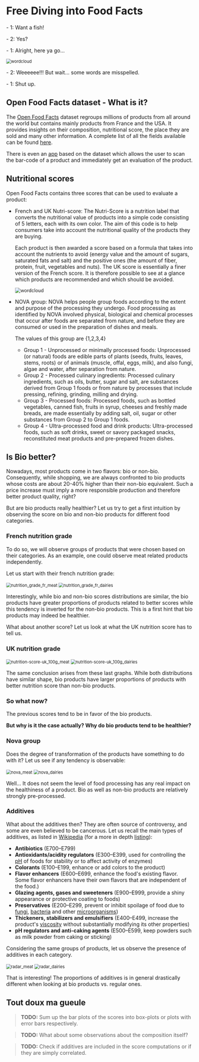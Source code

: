 # Free Diving into Food Facts

\- 1: Want a fish!

\- 2: Yes?

\- 1: Alright, here ya go...

<img src="wordcloud.png" alt="wordcloud" style="zoom:80%;" />

\- 2:  Weeeeee!!! But wait... some words are misspelled.

\- 1: Shut up.  

## Open Food Facts dataset - What is it?

The [Open Food Facts](https://fr.openfoodfacts.org/) dataset regroups millions of products from all around the world but contains mainly products from France and the USA. It provides insights on their composition, nutritional score, the place they are sold and many other information.  A complete list of all the fields available can be found [here](https://static.openfoodfacts.org/data/data-fields.txt).

There is even an [app](https://play.google.com/store/apps/details?id=org.openfoodfacts.scanner&hl=fr_CH) based on the dataset which allows the user to scan the bar-code of a product and immediately get an evaluation of the product. 

## Nutritional scores

Open Food Facts contains three scores that can be used to evaluate a product: 

- French and UK Nutri-score: The Nutri-Score is a nutrition label that converts the nutritional value of products into a simple code consisting of 5 letters, each with its own color. The aim of this code is to help consumers take into account the nutritional quality of the products they are buying.

  Each product is then awarded a score based on a formula that takes into account the nutrients to avoid (energy value and the amount of sugars, saturated fats and salt) and the positive ones (the amount of fiber, protein, fruit, vegetables and nuts).  The UK score is essentially a finer version of the French score. It is therefore possible to see at a glance which products are recommended and which should be avoided.

  <img src="nutri_score_def.png"  alt="wordcloud"   style="zoom:90%;"  />

  

- NOVA group:  NOVA helps people group foods according to the extent and purpose of the processing they undergo. Food processing as identified by NOVA involved physical, biological and chemical processes that occur after foods are separated from nature, and before they are consumed or used in the preparation of dishes and meals. 

   The values of this group are {1,2,3,4}

  - Group 1 - Unprocessed or minimally processed foods: Unprocessed (or natural) foods are edible parts of plants (seeds, fruits, leaves, stems, roots) or of animals (muscle, offal, eggs, milk), and also fungi, algae and water, after separation from nature.
  - Group 2 - Processed culinary ingredients: Processed culinary ingredients, such as oils, butter, sugar and salt, are substances derived from Group 1 foods or from nature by processes that include pressing, refining, grinding, milling and drying.
  - Group 3 - Processed foods: Processed foods, such as bottled vegetables, canned fish, fruits in syrup, cheeses and freshly made breads, are made essentially by adding salt, oil, sugar or other substances from Group 2 to Group 1 foods.
  - Group 4 - Ultra-processed food and drink products: Ultra-processed foods, such as soft drinks, sweet or savory packaged snacks, reconstituted meat products and pre-prepared frozen dishes.

## Is Bio better?

Nowadays, most products come in two flavors: bio or non-bio. Consequently, while shopping, we are always confronted to bio products whose costs are about 20-40% higher than their non-bio equivalent. Such a price increase must imply a more responsible production and therefore better product quality, right? 

But are bio products really healthier? Let us try to get a first intuition by observing the score on bio and non-bio products for different food categories. 

### French nutrition grade

To do so, we will observe groups of products that were chosen based on their categories. As an example, one could observe meat related products independently. 

Let us start with their french nutrition grade:

<img src="nutrition_grade_fr_meat.png" alt="nutrition_grade_fr_meat" style="zoom:80%;" />

<img src="nutrition_grade_fr_dairies.png" alt="nutrition_grade_fr_dairies" style="zoom:80%;" />

Interestingly, while bio and non-bio scores distributions are similar, the bio products have greater proportions of products related to better scores while this tendency is inverted for the non-bio products. This is a first hint that bio products may indeed be healthier. 

What about another score? Let us look at what the UK nutrition score has to tell us.

### UK nutrition grade

<img src="nutrition-score-uk_100g_meat.png" alt="nutrition-score-uk_100g_meat" style="zoom:80%;" />

<img src="nutrition-score-uk_100g_dairies.png" alt="nutrition-score-uk_100g_dairies" style="zoom:80%;" />

The same conclusion arises from these last graphs. While both distributions have similar shape, bio products have larger proportions of products with better nutrition score than non-bio products. 

### So what now?

The previous scores tend to be in favor of the bio products. 

**But why is it the case actually? Why do bio products tend to be healthier?**

### Nova group

Does the degree of transformation of the products have something to do with it? Let us see if any tendency is observable:

<img src="nova_meat.png" alt="nova_meat" style="zoom:80%;" />

<img src="nova_dairies.png" alt="nova_dairies" style="zoom:80%;" />

Well... It does not seem the level of food processing has any real impact on the healthiness of a product. Bio as well as non-bio products are relatively strongly pre-processed. 

### Additives

What about the additives then? They are often source of controversy, and some are even believed to be cancerous. Let us recall the main types of additives, as listed in [Wikipedia](https://en.wikipedia.org/wiki/Food_additive) (for a more in depth [listing](https://en.wikipedia.org/wiki/E_number)): 

- **Antibiotics** (E700–E799)
- **Antioxidants/acidity regulators** (E300–E399, used for controlling the [pH](https://en.wikipedia.org/wiki/PH) of foods for stability or to affect activity of enzymes) 
- **Colorants** (E100–E199, enhance or add colors to the product)
- **Flavor enhancers** (E600–E699, enhance the food's existing flavor. Some flavor enhancers have their own flavors that are independent of the food.)
- **Glazing agents, gases and sweeteners** (E900–E999, provide a shiny appearance or protective coating to foods) 
- **Preservatives** (E200–E299, prevent or inhibit spoilage of food due to [fungi](https://en.wikipedia.org/wiki/Fungus), [bacteria](https://en.wikipedia.org/wiki/Bacteria) and other [microorganisms](https://en.wikipedia.org/wiki/Microorganism))
- **Thickeners, stabilizers and emulsifiers** (E400–E499, increase the product's [viscosity](https://en.wikipedia.org/wiki/Viscosity) without substantially modifying its other properties)
- **pH regulators and anti-caking agents** (E500–E599, keep powders such as milk powder from caking or sticking)

Considering the same groups of products, let us observe the presence of additives in each category. 

<img src="radar_meat.png" alt="radar_meat" style="zoom:80%;" />

<img src="radar_dairies.png" alt="radar_dairies" style="zoom:80%;" />

That is interesting! The proportions of additives is in general drastically different when looking at bio products vs. regular ones. 



## Tout doux ma gueule

> **TODO:** Sum up the bar plots of the scores into box-plots or plots with error bars respectively. 

> **TODO:** What about some observations about the composition itself?

> **TODO:** Check if additives are included in the score computations or if they are simply correlated. 